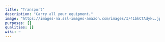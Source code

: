 ```yaml
---
title: "Transport"
description: "Carry all your equipment."
image: "https://images-na.ssl-images-amazon.com/images/I/41bkCTAdykL.jpg"
purposes: []
qualities: []
wiki: ~
---
```

